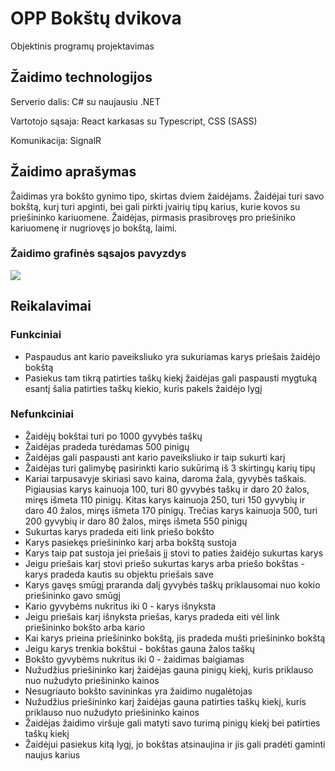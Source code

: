 # OPP Bokštų dvikova
Objektinis programų projektavimas

## Žaidimo technologijos

Serverio dalis: C# su naujausiu .NET

Vartotojo sąsaja: React karkasas su Typescript, CSS (SASS)

Komunikacija: SignalR

##  Žaidimo aprašymas

Žaidimas yra bokšto gynimo tipo, skirtas dviem žaidėjams. Žaidėjai turi savo bokštą, kurį turi apginti, bei gali pirkti įvairių tipų karius, kurie kovos su priešininko kariuomene. Žaidėjas, pirmasis prasibrovęs pro priešiniko kariuomenę ir nugriovęs jo bokštą, laimi.  

### Žaidimo grafinės sąsajos pavyzdys

![](https://i.im.ge/2022/09/17/11Pngf.bokstai2.jpg)

## Reikalavimai
### Funkciniai

- Paspaudus ant kario paveiksliuko yra sukuriamas karys priešais žaidėjo bokštą
- Pasiekus tam tikrą patirties taškų kiekį žaidėjas gali paspausti mygtuką esantį šalia patirties taškų kiekio, kuris pakels žaidėjo lygį 

### Nefunkciniai

- Žaidėjų bokštai turi po 1000 gyvybės taškų
- Žaidėjas pradeda turėdamas 500 pinigų
- Žaidėjas gali paspausti ant kario paveiksliuko ir taip sukurti karį
- Žaidėjas turi galimybę pasirinkti kario sukūrimą iš 3 skirtingų karių tipų
- Kariai tarpusavyje skiriasi savo kaina, daroma žala, gyvybės taškais. Pigiausias karys kainuoja 100, turi 80 gyvybės taškų ir daro 20 žalos, miręs išmeta 110 pinigų. Kitas karys kainuoja 250, turi 150 gyvybių ir daro 40 žalos, miręs išmeta 170 pinigų. Trečias karys kainuoja 500, turi 200 gyvybių ir daro  80 žalos, miręs išmeta 550 pinigų
- Sukurtas karys pradeda eiti link priešo bokšto
- Karys pasiekęs priešininko karį arba bokštą sustoja
- Karys taip pat sustoja jei priešais jį stovi to paties žaidėjo sukurtas karys
- Jeigu priešais karį stovi priešo sukurtas karys arba priešo bokštas - karys pradeda kautis su objektu priešais save
- Karys gavęs smūgį praranda dalį gyvybės taškų priklausomai nuo kokio priešininko gavo smūgį
- Kario gyvybėms nukritus iki 0 - karys išnyksta
- Jeigu priešais karį išnyksta priešas, karys pradeda eiti vėl link priešininko bokšto arba kario
- Kai karys prieina priešininko bokštą, jis pradeda mušti priešininko bokštą
- Jeigu karys trenkia bokštui - bokštas gauna žalos taškų
- Bokšto gyvybėms nukritus iki 0 - žaidimas baigiamas
- Nužudžius priešininko karį žaidėjas gauna pinigų kiekį, kuris priklauso nuo nužudyto priešininko kainos
- Nesugriauto bokšto savininkas yra žaidimo nugalėtojas
- Nužudžius priešininko karį žaidėjas gauna patirties taškų kiekį, kuris priklauso nuo nužudyto priešininko kainos
- Žaidėjas žaidimo viršuje gali matyti savo turimą pinigų kiekį bei patirties taškų kiekį
- Žaidėjui pasiekus kitą lygį, jo bokštas atsinaujina ir jis gali pradėti gaminti naujus karius
